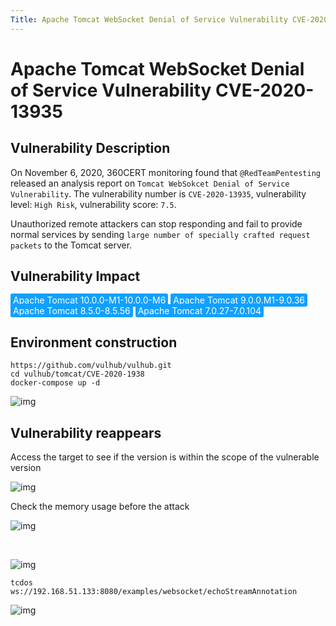 ```yaml
---
Title: Apache Tomcat WebSocket Denial of Service Vulnerability CVE-2020-13935
---
```


# Apache Tomcat WebSocket Denial of Service Vulnerability CVE-2020-13935

## Vulnerability Description

On November 6, 2020, 360CERT monitoring found that `@RedTeamPentesting` released an analysis report on `Tomcat WebSokcet Denial of Service Vulnerability`. The vulnerability number is `CVE-2020-13935`, vulnerability level: `High Risk`, vulnerability score: `7.5`.

Unauthorized remote attackers can stop responding and fail to provide normal services by sending `large number of specially crafted request packets` to the Tomcat server.

## Vulnerability Impact

<span style="background-color:rgb(18, 160, 255); padding: 2px 4px; border-radius: 3px; color: white;">Apache Tomcat 10.0.0-M1-10.0.0-M6</span>
<span style="background-color:rgb(18, 160, 255); padding: 2px 4px; border-radius: 3px; color: white;">Apache Tomcat 9.0.0.M1-9.0.36</span>
<span style="background-color:rgb(18, 160, 255); padding: 2px 4px; border-radius: 3px; color: white;">Apache Tomcat 8.5.0-8.5.56</span>
<span style="background-color:rgb(18, 160, 255); padding: 2px 4px; border-radius: 3px; color: white;">Apache Tomcat 7.0.27-7.0.104</span>	

## Environment construction

```shell
https://github.com/vulhub/vulhub.git
cd vulhub/tomcat/CVE-2020-1938
docker-compose up -d
```

![img](https://raw.githubusercontent.com/PeiQi0/PeiQi-WIKI-Book/refs/heads/main/docs/.vuepress/../.vuepress/public/img/cbe1eedd-5a2a-4147-b44c-d2789769015f.png)

## Vulnerability reappears

Access the target to see if the version is within the scope of the vulnerable version

![img](https://raw.githubusercontent.com/PeiQi0/PeiQi-WIKI-Book/refs/heads/main/docs/.vuepress/../.vuepress/public/img/3d20af61-6f99-43d2-a3aa-cba9927d6edd.png)

Check the memory usage before the attack

![img](https://raw.githubusercontent.com/PeiQi0/PeiQi-WIKI-Book/refs/heads/main/docs/.vuepress/../.vuepress/public/img/08a26613-a260-4225-8c9a-f728db2258ed.png)


</a-alert>

<br/>

![img](https://raw.githubusercontent.com/PeiQi0/PeiQi-WIKI-Book/refs/heads/main/docs/.vuepress/../.vuepress/public/img/01a1b582-b9d7-4377-9ce0-33ef5caf34cb.png)

```
tcdos    ws://192.168.51.133:8080/examples/websocket/echoStreamAnnotation
```

![img](https://raw.githubusercontent.com/PeiQi0/PeiQi-WIKI-Book/refs/heads/main/docs/.vuepress/../.vuepress/public/img/7d40c03a-144d-4c3d-a62b-861a2dbf1a6f.png)